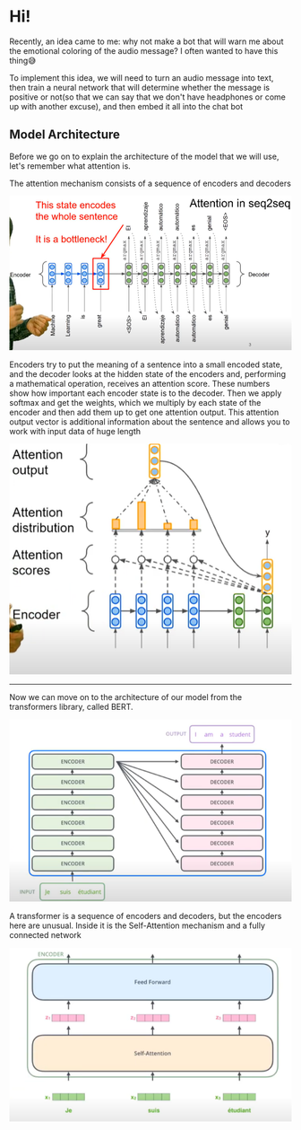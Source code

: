 # Hi!
Recently, an idea came to me: why not make a bot that will warn me about the emotional coloring of the audio message? 
I often wanted to have this thing😅

To implement this idea, we will need to turn an audio message into text,
then train a neural network that will determine 
whether the message is positive or not(so that we can say that we don't have headphones or come up with another excuse),
and then embed it all into the chat bot


## Model Architecture


Before we go on to explain the architecture of the model that we will use, let's remember what attention is.

The attention mechanism consists of a sequence of encoders and decoders

![head](https://github.com/MariaSultanbekova/sentiment_analysis_bot/blob/main/encoder-decoder.png)

Encoders try to put the meaning of a sentence into a small encoded state, and the decoder looks at the hidden state of the encoders and, performing a mathematical operation, receives an attention score. These numbers show how important each encoder state is to the decoder. Then we apply softmax and get the weights, which we multiply by each state of the encoder and then add them up to get one attention output. This attention output vector is additional information about the sentence and allows you to work with input data of huge length

![head](https://github.com/MariaSultanbekova/sentiment_analysis_bot/blob/main/attention_score.png)

--------------------------------------------------------------------------------------------------------------
Now we can move on to the architecture of our model from the transformers library, called BERT.

![header](https://github.com/MariaSultanbekova/sentiment_analysis_bot/blob/main/transformer.png)

A transformer is a sequence of encoders and decoders, but the encoders here are unusual. Inside it is the Self-Attention mechanism and a fully connected network

![head](https://github.com/MariaSultanbekova/sentiment_analysis_bot/blob/main/encoder.png)
